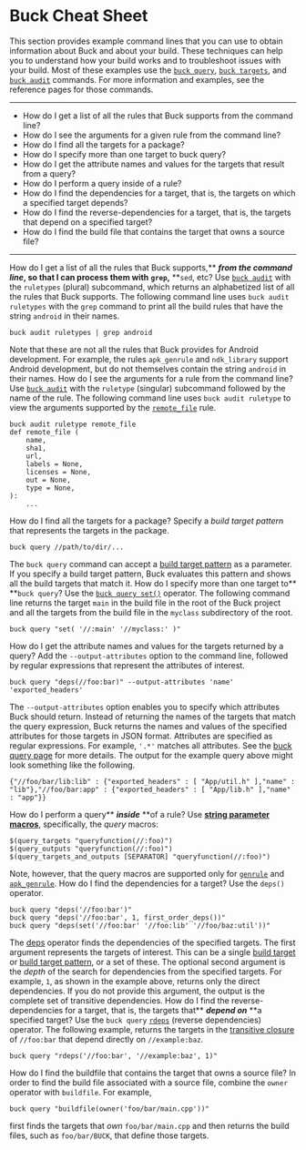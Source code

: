 # Buck Cheat Sheet

This section provides example command lines that you can use to obtain information about Buck and about your build. These techniques can help you to understand how your build works and to troubleshoot issues with your build.
Most of these examples use the [`buck query`](https://buck.build/command/query.html), [`buck targets`](https://buck.build/command/targets.html), and [`buck audit`](https://buck.build/command/audit.html) commands. For more information and examples, see the reference pages for those commands.
* * *

* How do I get a list of all the rules that Buck supports from the command line?
* How do I see the arguments for a given rule from the command line?
* How do I find all the targets for a package?
* How do I specify more than one target to buck query?
* How do I get the attribute names and values for the targets that result from a query?
* How do I perform a query inside of a rule?
* How do I find the dependencies for a target, that is, the targets on which a specified target depends?
* How do I find the reverse-dependencies for a target, that is, the targets that depend on a specified target?
* How do I find the build file that contains the target that owns a source file?

* * *

How do I get a list of all the rules that Buck supports,** ***from the command line*, so that I can process them with** **`grep`,** **`sed`, etc?
Use [`buck audit`](https://buck.build/command/audit.html) with the `ruletypes` (plural) subcommand, which returns an alphabetized list of all the rules that Buck supports.
The following command line uses `buck audit ruletypes` with the `grep` command to print all the build rules that have the string `android` in their names.

```
buck audit ruletypes | grep android
```

Note that these are not all the rules that Buck provides for Android development. For example, the rules `apk_genrule` and `ndk_library` support Android development, but do not themselves contain the string `android` in their names.
How do I see the arguments for a rule from the command line?
Use [`buck audit`](https://buck.build/command/audit.html) with the `ruletype` (singular) subcommand followed by the name of the rule.
The following command line uses `buck audit ruletype` to view the arguments supported by the [`remote_file`](https://buck.build/rule/remote_file.html) rule.

```
buck audit ruletype remote_file
def remote_file (
    name,
    sha1,
    url,
    labels = None,
    licenses = None,
    out = None,
    type = None,
):
    ...
```

How do I find all the targets for a package?
Specify a *build target pattern* that represents the targets in the package.

```
buck query //path/to/dir/...
```

The `buck query` command can accept a [build target pattern](https://buck.build/concept/build_target_pattern.html) as a parameter. If you specify a build target pattern, Buck evaluates this pattern and shows all the build targets that match it.
How do I specify more than one target to** **`buck query`?
Use the [`buck query set()`](https://buck.build/command/query.html#set) operator.
The following command line returns the target `main` in the build file in the root of the Buck project and all the targets from the build file in the `myclass` subdirectory of the root.

```
buck query "set( '//:main' '//myclass:' )"
```

How do I get the attribute names and values for the targets returned by a query?
Add the `--output-attributes` option to the command line, followed by regular expressions that represent the attributes of interest.

```
buck query "deps(//foo:bar)" --output-attributes 'name' 'exported_headers'
```

The `--output-attributes` option enables you to specify which attributes Buck should return. Instead of returning the names of the targets that match the query expression, Buck returns the names and values of the specified attributes for those targets in JSON format. Attributes are specified as regular expressions. For example, `'.*'` matches all attributes. See the [buck query page](https://buck.build/command/query.html#output-attributes) for more details. The output for the example query above might look something like the following.

```
{"//foo/bar/lib:lib" : {"exported_headers" : [ "App/util.h" ],"name" : "lib"},"//foo/bar:app" : {"exported_headers" : [ "App/lib.h" ],"name" : "app"}}
```

How do I perform a query** ***inside*** **of a rule?
Use [**string parameter macros**](https://buck.build/function/string_parameter_macros.html), specifically, the *query* macros:

```
$(query_targets "queryfunction(//:foo)")
$(query_outputs "queryfunction(//:foo)")
$(query_targets_and_outputs [SEPARATOR] "queryfunction(//:foo)")
```

Note, however, that the query macros are supported only for [`genrule`](https://buck.build/rule/genrule.html) and [`apk_genrule`](https://buck.build/rule/apk_genrule.html).
How do I find the dependencies for a target?
Use the `deps()` operator.

```
buck query "deps('//foo:bar')"
buck query "deps('//foo:bar', 1, first_order_deps())"
buck query "deps(set('//foo:bar' '//foo:lib' '//foo/baz:util'))"
```

The [deps](https://buck.build/command/query.html#deps) operator finds the dependencies of the specified targets. The first argument represents the targets of interest. This can be a single [build target](https://buck.build/concept/build_target.html) or [build target pattern](https://buck.build/concept/build_target_pattern.html), or a set of these.
The optional second argument is the *depth* of the search for dependencies from the specified targets. For example, `1`, as shown in the example above, returns only the direct dependencies. If you do not provide this argument, the output is the complete set of transitive dependencies.
How do I find the reverse-dependencies for a target, that is, the targets that** ***depend on*** **a specified target?
Use the `buck query` [`rdeps`](https://buck.build/command/query.html#rdeps) (reverse dependencies) operator.
The following example, returns the targets in the [transitive closure](https://en.wikipedia.org/wiki/Transitive_closure) of `//foo:bar` that depend directly on `//example:baz`.

```
buck query "rdeps('//foo:bar', '//example:baz', 1)"
```

How do I find the buildfile that contains the target that owns a source file?
In order to find the build file associated with a source file, combine the `owner` operator with `buildfile`. For example,

```
buck query "buildfile(owner('foo/bar/main.cpp'))" 
```

first finds the targets that *own* `foo/bar/main.cpp` and then returns the build files, such as `foo/bar/BUCK`, that define those targets.
